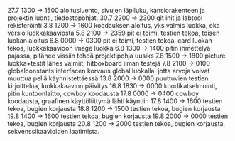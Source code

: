 27.7 1300 -> 1500 aloitusluento, sivujen läpiluku, kansiorakenteen ja projektin luonti, tiedostopohjat.
30.7 2200 -> 2300 git init ja labtool rekisteröinti
3.8  1200 -> 1600 koodauksen aloitus, yks valmis luokka, eka versio luokkakaaviosta
5.8  2100 -> 2359 pit ei toimi, testien tekoa, toisen luokan aloitus
6.8  0000 -> 0300 pit ei toimi, testien tekoa, card luokan tekoa, luokkakaavioon image luokka
6.8  1300 -> 1400 pitin ihmettelyä pajassa, pitänee vissiin tehdä projektipohja uusiks
7.8  1500 -> 1800 picture luokka+testit lähes valmiit, hitboxboard ilman testejä
7.8  2100 -> 0100 globalconstants interfacen korvaus global luokalla, jotta arvoja voivat muuttua peliä käynnistettäessä
13.8 2000 -> 0000 puuttuvien testien kirjoittelua, luokkakaavion päivitys
16.8 1830 -> 0000 koodikatselmointi, pitin kuntoonlaitto, cowboy koodausta
17.8 0000 -> 0400 cowboy koodausta, graafinen käyttöliittymä lähti käyntiin
17.8 1400 -> 1600 testien tekoa, bugien korjausta
18.8 1200 -> 1500 testien tekoa, bugien korjausta
19.8 1400 -> 1600 testien tekoa, bugien korjausta
19.8 2000 -> 0000 testien tekoa, bugien korjausta
20.8 1200 -> 2000 testien tekoa, bugien korjausta, sekvenssikaavioiden laatimista.
